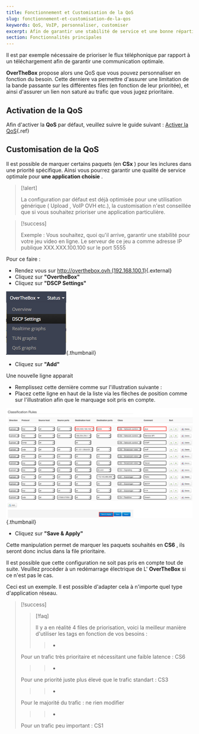 ```yaml
---
title: Fonctionnement et Customisation de la QoS
slug: fonctionnement-et-customisation-de-la-qos
keywords: QoS, VoIP, personnaliser, customiser
excerpt: Afin de garantir une stabilité de service et une bonne répartition des différents types de flux au sein de votre réseau  OverTheBox , il est impératif d'activer la  QoS  (Quality Of Service)
section: Fonctionnalités principales
---
```


Il est par exemple nécessaire de prioriser le flux téléphonique par rapport à un téléchargement afin de garantir une communication optimale.

**OverTheBox**  propose alors une QoS que vous pouvez personnaliser en fonction du besoin. Cette derniere va permettre d'assurer une limitation de la bande passante sur les différentes files (en fonction de leur prioritée), et ainsi d'assurer un lien non saturé au trafic que vous jugez prioritaire.


## Activation de la QoS
Afin d'activer la  **QoS**  par défaut, veuillez suivre le guide suivant : [Activer la QoS](../install_activer_la_qos/guide.fr-fr.md){.ref}


## Customisation de la QoS
Il est possible de marquer certains paquets (en **CSx** ) pour les inclures dans une priorité spécifique. Ainsi vous pourrez garantir une qualité de service optimale pour  **une application choisie** .



> [!alert]
>
> La configuration par défaut est déjà optimisée pour une utilisation
> générique ( Upload , VoIP  OVH  etc.), la customisation n'est
> conseillée que si vous souhaitez prioriser une application particulière.
> 



> [!success]
>
> Exemple :  Vous souhaitez, quoi qu'il arrive, garantir une stabilité pour
> votre jeu video en ligne. Le serveur de ce jeu a comme adresse IP publique
> XXX.XXX.100.100  sur le port  5555
> 

Pour ce faire :

- Rendez vous sur [http://overthebox.ovh (192.168.100.1)](http://overthebox.ovh){.external}
- Cliquez sur **"OvertheBox"**
- Cliquez sur **"DSCP Settings"**


![overthebox](images/4394.png){.thumbnail}

- Cliquez sur **"Add"**

Une nouvelle ligne apparait

- Remplissez cette dernière comme sur l'illustration suivante :
- Placez cette ligne en haut de la liste via les flèches de position comme sur l'illustration afin que le marquage soit pris en compte.


![overthebox](images/DSCP.png){.thumbnail}

- Cliquez sur **"Save & Apply"**

Cette manipulation permet de marquer les paquets souhaités en  **CS6** , ils seront donc inclus dans la file prioritaire.

Il est possible que cette configuration ne soit pas pris en compte tout de suite. Veuillez procéder à un redémarrage électrique de L' **OverTheBox** si ce n'est pas le cas.

Ceci est un exemple. Il est possible d'adapter cela à n'importe quel type d'application réseau.



> [!success]
>
> 
> > [!faq]
> >
> > Il y a en réalité 4 files de priorisation, voici la meilleur manière d'utiliser les tags en fonction de vos besoins :
> >> 
> >> - 
> Pour un trafic très prioritaire et nécessitant une faible latence : CS6
> >> - 
> Pour une priorité juste plus élevé que le trafic standart : CS3
> >> - 
> Pour le majorité du trafic : ne rien modifier
> >> - 
> Pour un trafic peu important : CS1
> >>
> >
> 